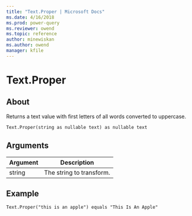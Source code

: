 ```yaml
---
title: "Text.Proper | Microsoft Docs"
ms.date: 4/16/2018
ms.prod: power-query
ms.reviewer: owend
ms.topic: reference
author: minewiskan
ms.author: owend
manager: kfile
---
```

# Text.Proper

  
## About  
Returns a text value with first letters of all words converted to uppercase.  
  
```  
Text.Proper(string as nullable text) as nullable text  
```  
  
## Arguments  
  
|Argument|Description|  
|------------|---------------|  
|string|The string to transform.|  
  
## Example  
  
```  
Text.Proper("this is an apple") equals "This Is An Apple"  
```  
